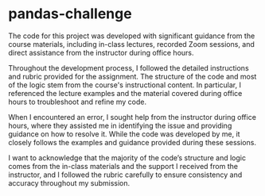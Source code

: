 # pandas-challenge
The code for this project was developed with significant guidance from the course materials, including in-class lectures, recorded Zoom sessions, and direct assistance from the instructor during office hours.

Throughout the development process, I followed the detailed instructions and rubric provided for the assignment. The structure of the code and most of the logic stem from the course's instructional content. In particular, I referenced the lecture examples and the material covered during office hours to troubleshoot and refine my code.

When I encountered an error, I sought help from the instructor during office hours, where they assisted me in identifying the issue and providing guidance on how to resolve it. While the code was developed by me, it closely follows the examples and guidance provided during these sessions.

I want to acknowledge that the majority of the code’s structure and logic comes from the in-class materials and the support I received from the instructor, and I followed the rubric carefully to ensure consistency and accuracy throughout my submission.
